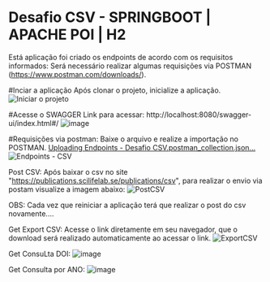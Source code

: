 # Desafio CSV - SPRINGBOOT | APACHE POI | H2
Está aplicação foi criado os endpoints de acordo com os requisitos informados:
Será necessário realizar algumas requisições via POSTMAN (https://www.postman.com/downloads/).

#Inciar a aplicação
Após clonar o projeto, inicialize a aplicação.
![Iniciar o projeto](https://github.com/user-attachments/assets/e940a7fc-3523-42a0-b959-a1230664f6c4)

#Acesse o  SWAGGER
Link para acessar: http://localhost:8080/swagger-ui/index.html#/
![image](https://github.com/user-attachments/assets/38bf2077-36d1-426d-85cb-9b24d157fd9f)

#Requisições via postman:
Baixe o arquivo e realize a importação no POSTMAN.
[Uploading Endpoints - Desafio CSV.postman_collection.json…]()
![Endpoints - CSV](https://github.com/user-attachments/assets/5737d8ac-de51-42c7-aaf5-7709d1c8848c)

Post CSV:
Após baixar o csv no site "https://publications.scilifelab.se/publications/csv", para realizar o envio via postam visualize a imagem abaixo:
![PostCSV](https://github.com/user-attachments/assets/67f83eb5-55e4-4217-9666-170d98ca0f1e)

OBS: Cada vez  que reiniciar a aplicação terá que realizar o post do  csv novamente....

Get Export CSV:
Acesse o link diretamente em seu navegador, que o download será realizado automaticamente ao acessar o link.
![ExportCSV](https://github.com/user-attachments/assets/2dee964a-020a-4148-9b92-1ccb55d833d8)

Get ConsuLta DOI:
![image](https://github.com/user-attachments/assets/e1537e58-2e3b-41b6-b642-a37274e1b9f7)

Get Consulta por ANO:
![image](https://github.com/user-attachments/assets/15a5ddcf-22f9-4dbc-9190-2207c516e80c)



